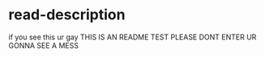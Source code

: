 # read-description
if you see this ur gay THIS IS AN README TEST PLEASE DONT ENTER UR GONNA SEE A MESS
